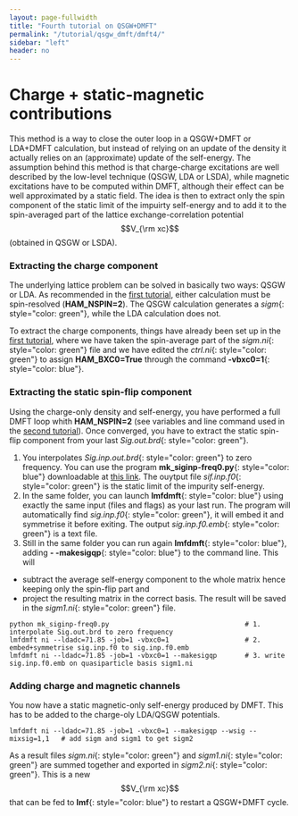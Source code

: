 ```yaml
---
layout: page-fullwidth
title: "Fourth tutorial on QSGW+DMFT"
permalink: "/tutorial/qsgw_dmft/dmft4/"
sidebar: "left"
header: no
---
```


# Charge + static-magnetic contributions 

This method is a way to close the outer loop in a QSGW+DMFT or LDA+DMFT calculation, but instead of relying on an update of the density it actually relies on an (approximate) update of the self-energy.
The assumption behind this method is that charge-charge excitations are well described by the low-level technique (QSGW, LDA or LSDA), while magnetic excitations have to be computed within DMFT, although their effect can be well approximated by a static field. The idea is then to extract only the spin component of the static limit of the impuirty self-energy and to add it to the spin-averaged part of the lattice exchange-correlation potential $$V_{\rm xc}$$ (obtained in QSGW or LSDA).

### Extracting the charge component
The underlying lattice problem can be solved in basically two ways: QSGW or LDA. As recommended in the [first tutorial](https://lordcephei.github.io/tutorial/qsgw_dmft/dmft1), either calculation must be spin-resolved (**HAM_NSPIN=2**). The QSGW calculation generates a _sigm_{: style="color: green"}, while the LDA calculation does not.

To extract the charge components, things have already been set up in the [first tutorial](https://lordcephei.github.io/tutorial/qsgw_dmft/dmft1), where we have taken the spin-average part of the *sigm.ni*{: style="color: green"} file and we have edited the *ctrl.ni*{: style="color: green"} to assign **HAM_BXC0=True** through the command **-vbxc0=1**{: style="color: blue"}.

### Extracting the static spin-flip component
Using the charge-only density and self-energy, you have performed a full DMFT loop whith **HAM_NSPIN=2** (see variables and line command used in the [second tutorial](https://lordcephei.github.io/tutorial/qsgw_dmft/dmft2)). Once converged, you have to extract the static spin-flip component from your last _Sig.out.brd_{: style="color: green"}.

1. You interpolates _Sig.inp.out.brd_{: style="color: green"} to zero frequency. You can use the program **mk_siginp-freq0.py**{: style="color: blue"} downloadable at [this link](https://lordcephei.github.io/assets/download/inputfiles/mk_siginp-freq0.py). The ouytput file _sif.inp.f0_{: style="color: green"} is the static limit of the impurity self-energy.
2. In the same folder, you can launch **lmfdmft**{: style="color: blue"} using exactly the same input (files and flags) as your last run. The program will automatically find _sig.inp.f0_{: style="color: green"}, it will embed it and symmetrise it before exiting. The output *sig.inp.f0.emb*{: style="color: green"} is a text file.
3. Still in the same folder you can run again **lmfdmft**{: style="color: blue"}, adding **- -makesigqp**{: style="color: blue"} to the command line. This will
  * subtract the average self-energy component to the whole matrix hence keeping only the spin-flip part and
  * project the resulting matrix in the correct basis.
The result will be saved in the *sigm1.ni*{: style="color: green"} file.

```
python mk_siginp-freq0.py                                  # 1. interpolate Sig.out.brd to zero frequency
lmfdmft ni --ldadc=71.85 -job=1 -vbxc0=1                   # 2. embed+symmetrise sig.inp.f0 to sig.inp.f0.emb
lmfdmft ni --ldadc=71.85 -job=1 -vbxc0=1 --makesigqp       # 3. write sig.inp.f0.emb on quasiparticle basis sigm1.ni
```
  
### Adding charge and magnetic channels
You now have a static magnetic-only self-energy produced by DMFT. This has to be added to the charge-oly LDA/QSGW potentials.

``` 
lmfdmft ni --ldadc=71.85 -job=1 -vbxc0=1 --makesigqp --wsig --mixsig=1,1   # add sigm and sigm1 to get sigm2   
```

As a result files *sigm.ni*{: style="color: green"} and *sigm1.ni*{: style="color: green"} are summed together and exported in *sigm2.ni*{: style="color: green"}. This is a new $$V_{\rm xc}$$ that can be fed to **lmf**{: style="color: blue"} to restart a QSGW+DMFT cycle.
